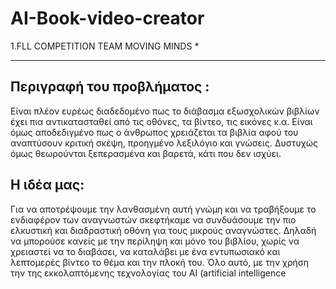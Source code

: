 # AI-Book-video-creator
1.FLL COMPETITION
TEAM MOVING MINDS
*

------------------------------------






Περιγραφή του προβλήματος : 
---------------------------
Είναι πλέον ευρέως διαδεδομένο πως το διάβασμα εξωσχολικών βιβλίων έχει πια αντικατασταθεί από τις οθόνες, τα βίντεο, τις εικόνες κ.α. Είναι όμως αποδεδιγμένο πως ο άνθρωπος χρειάζεται τα βιβλία αφού του αναπτύσουν κριτική σκέψη, προηγμένο λεξιλόγιο και γνώσεις. Δυστυχώς όμως θεωρούνται ξεπερασμένα και βαρετά, κάτι που δεν ισχύει.

Η ιδέα μας:
------------
Για να αποτρέψουμε την λανθασμένη αυτή γνώμη και να τραβήξουμε το ενδιαφέρον των αναγνωστών σκεφτήκαμε να συνδυάσουμε την πιο ελκυστική και διαδραστική οθόνη για τους μικρούς αναγνώστες. Δηλαδή να μπορούσε κανείς με την περίληψη και μόνο του βιβλίου, χωρίς να χρειαστεί να το διαβάσει, να καταλάβει με ένα εντυπωσιακό και λεπτομερές βίντεο το θέμα και την πλοκή του. Όλο αυτό, με την χρήση την της εκκολαπτόμενης τεχνολογίας του AI (artificial intelligence

